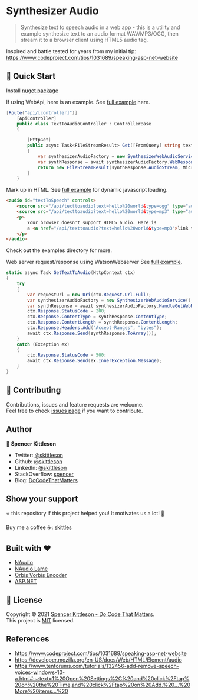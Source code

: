 ﻿# Synthesizer Audio
> Synthesize text to speech audio in a web app - this is a utility and example synthesize text to an audio format WAV/MP3/OGG, then stream it to a browser client using HTML5 audio tag.

Inspired and battle tested for years from my initial tip: https://www.codeproject.com/tips/1031689/speaking-asp-net-website


<!-- ## ✨ Demo

![Demo gif](demo.gif) -->

## 🚀 Quick Start

Install [nuget package](https://www.nuget.org/packages/SynthesizerAudio/)


If using WebApi, here is an example. See [full example](src/examples/SpeakingWebApplication/Controllers/TextToAudioController.cs) here.

```csharp
[Route("api/[controller]")]
    [ApiController]
    public class TextToAudioController : ControllerBase
    {

        [HttpGet]
        public async Task<FileStreamResult> Get([FromQuery] string text)
        {
            var synthesizerAudioFactory = new SynthesizerWebAudioService();
            var synthResponse = await synthesizerAudioFactory.WebResponseAsync(text);
            return new FileStreamResult(synthResponse.AudioStream, Microsoft.Net.Http.Headers.MediaTypeHeaderValue.Parse(synthResponse.ContentType));
        }
    }
```

Mark up in HTML. See [full example](src/web/index.html) for dynamic javascript loading.
```html
<audio id="textToSpeech" controls>
    <source src="/api/texttoaudio?text=hello%20world&type=ogg" type="audio/ogg">
    <source src="/api/texttoaudio?text=hello%20world&type=mp3" type="audio/mpeg">
    <p>
        Your browser doesn't support HTML5 audio. Here is
        a <a href="/api/texttoaudio?text=hello%20world&type=mp3">link to the audio</a> instead.
    </p>
</audio>
```
Check out the examples directory for more.


Web server request/response using WatsonWebserver See [full example](src/examples/SimpleSpeakingWebApp/Program.cs).

```csharp
static async Task GetTextToAudio(HttpContext ctx)
{
    try
    {
        var requestUrl = new Uri(ctx.Request.Url.Full);
        var synthesizerAudioFactory = new SynthesizerWebAudioService();
        var synthResponse = await synthesizerAudioFactory.HandleGetWebRequestAsync(requestUrl);
        ctx.Response.StatusCode = 200;
        ctx.Response.ContentType = synthResponse.ContentType;
        ctx.Response.ContentLength = synthResponse.ContentLength;
        ctx.Response.Headers.Add("Accept-Ranges", "bytes");
        await ctx.Response.Send(synthResponse.ToArray());
    }
    catch (Exception ex)
    {
        ctx.Response.StatusCode = 500;
        await ctx.Response.Send(ex.InnerException.Message);
    }
}
```


## 🤝 Contributing

Contributions, issues and feature requests are welcome.<br />
Feel free to check [issues page](https://github.com/skittleson/SynthesizerAudio/issues) if you want to contribute.<br />

## Author

👤 **Spencer Kittleson**

- Twitter: [@skittleson](https://twitter.com/skittleson)
- Github: [@skittleson](https://github.com/skittleson)
- LinkedIn: [@skittleson](https://www.linkedin.com/in/skittleson)
- StackOverflow: [spencer](https://stackoverflow.com/users/2414540/spencer)
- Blog: [DoCodeThatMatters](https://docodethatmatters.com)

## Show your support

⭐️ this repository if this project helped you! It motivates us a lot! 👋

Buy me a coffee ☕: <a href="https://www.buymeacoffee.com/skittles">skittles</a><br />

## Built with ♥

- [NAudio](https://github.com/naudio/NAudio)
- [NAudio Lame](https://github.com/Corey-M/NAudio.Lame)
- [Orbis Vorbis Encoder](https://github.com/SteveLillis/.NET-Ogg-Vorbis-Encoder)
- [ASP.NET](https://dotnet.microsoft.com/apps/aspnet)

## 📝 License

Copyright © 2021 [Spencer Kittleson - Do Code That Matters](https://DoCodeThatMatters.com). <br />
This project is [MIT](https://github.com/skittleson/GcodeController/blob/master/LICENSE) licensed.

## References 
 - https://www.codeproject.com/tips/1031689/speaking-asp-net-website
 - https://developer.mozilla.org/en-US/docs/Web/HTML/Element/audio
 - https://www.tenforums.com/tutorials/132456-add-remove-speech-voices-windows-10-a.html#:~:text=1%20Open%20Settings%2C%20and%20click%2Ftap%20on%20the%20Time,and%20click%2Ftap%20on%20Add.%20...%20More%20items...%20